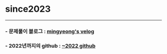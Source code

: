 # since2023
---
### - 문제풀이 블로그 : [mingyeong's velog](https://velog.io/@jmink002)
### - 2022년까지의 github : [~2022 github](https://github.com/Jeongmingyeong/Coding_Study.git)
